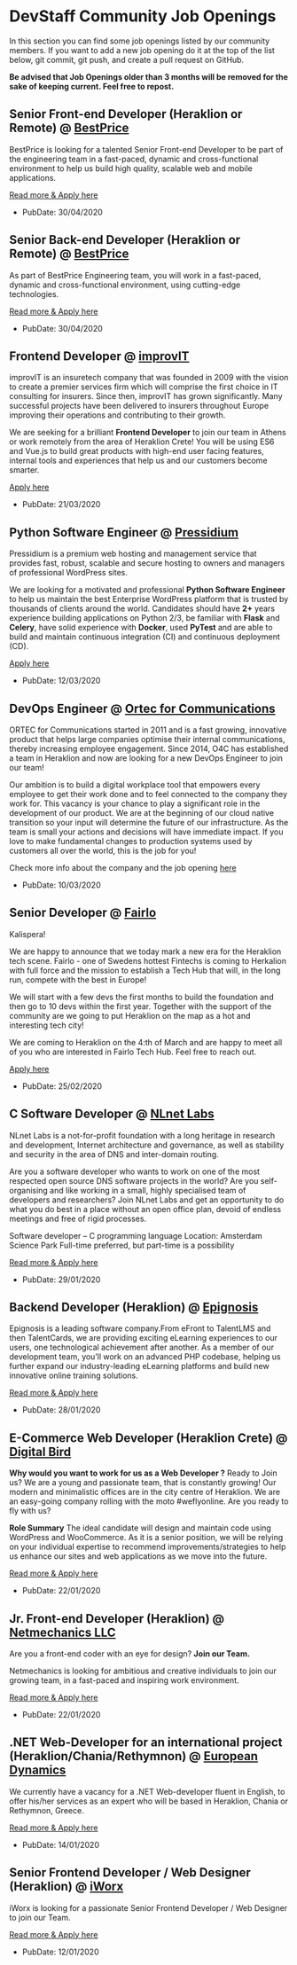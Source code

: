 # DevStaff Community Job Openings

In this section you can find some job openings listed by our community members. If you want to add a new job opening do it at the top of the list below, git commit, git push, and create a pull request on GitHub.

__Be advised that Job Openings older than 3 months will be removed for the sake of keeping current. Feel free to repost.__

## Senior Front-end Developer (Heraklion or Remote) @ [BestPrice](https://www.bestprice.gr)

BestPrice is looking for a talented Senior Front-end Developer to be part of the engineering team in a fast-paced, dynamic and cross-functional environment to help us build high quality, scalable web and mobile applications.

[Read more & Apply here](https://www.bestprice.gr/careers/senior-frontend-engineer)

* PubDate: 30/04/2020

## Senior Back-end Developer (Heraklion or Remote) @ [BestPrice](https://www.bestprice.gr)

As part of BestPrice Engineering team, you will work in a fast-paced, dynamic and cross-functional environment, using cutting-edge technologies.

[Read more & Apply here](https://www.bestprice.gr/careers/senior-backend-engineer)

* PubDate: 30/04/2020

## Frontend Developer @ [improvIT](https://www.improvit.gr)

improvIT is an insuretech company that was founded in 2009 with the vision to create a premier services firm which will comprise the first choice in IT consulting for insurers. Since then, improvIT has grown significantly. Many successful projects have been delivered to insurers throughout Europe improving their operations and contributing to their growth.

We are seeking for a brilliant **Frontend Developer** to join our team in Athens or work remotely from the area of Heraklion Crete! You will be using ES6 and Vue.js to build great products with high-end user facing features, internal tools and experiences that help us and our customers become smarter.

[Apply here](https://apply.workable.com/improvit/j/B8610D85CF/)

- PubDate: 21/03/2020


## Python Software Engineer @ [Pressidium](https://pressidium.com)

Pressidium is a premium web hosting and management service that provides fast, robust, scalable and secure hosting to owners and managers of professional WordPress sites. 

We are looking for a motivated and professional **Python Software Engineer** to help us maintain the best Enterprise WordPress platform that is trusted by thousands of clients around the world. Candidates should have **2+** years experience building applications on Python 2/3, be familiar with **Flask** and **Celery**, have solid experience with **Docker**, used **PyTest** and are able to build and maintain continuous integration (CI) and continuous deployment (CD). 

[Apply here](<mailto:careers@pressidium.com>)

- PubDate: 12/03/2020


## DevOps Engineer @ [Ortec for Communications](https://www.orteccommunications.com/)
ORTEC for Communications started in 2011 and is a fast growing, innovative product that helps large companies optimise their internal communications, thereby increasing employee engagement. Since 2014, O4C has established a team in Heraklion and now are looking for a new DevOps Engineer to join our team!

Our ambition is to build a digital workplace tool that empowers every employee to get their work done and to feel connected to the company they work for. This vacancy is your chance to play a significant role in the development of our product. We are at the beginning of our cloud native transition so your input will determine the future of our infrastructure. As the team is small your actions and decisions will have immediate impact. If you love to make fundamental changes to production systems used by customers all over the world, this is the job for you!

Check more info about the company and the job opening [here](https://www.orteccommunications.com/vacancy-devops-engineer-in-crete/)

- PubDate: 10/03/2020

## Senior Developer @ [Fairlo](https://fairlo.se/)

Kalispera!

We are happy to announce that we today mark a new era for the Heraklion tech scene. Fairlo - one of Swedens hottest Fintechs is coming to Herkalion with full force and the mission to establish a Tech Hub that will, in the long run, compete with the best in Europe!

We will start with a few devs the first months to build the foundation and then go to 10 devs within the first year. Together with the support of the community are we going to put Heraklion on the map as a hot and interesting tech city!

We are coming to Heraklion on the 4:th of March and are happy to meet all of you who are interested in Fairlo Tech Hub. Feel free to reach out.

[Apply here](https://careers.fairlo.se/jobs/838432-senior-developer-to-heraklion-tech-hub)

- PubDate: 25/02/2020

## C Software Developer @ [NLnet Labs](https://nlnetlabs.nl/)

NLnet Labs is a not-for-profit foundation with a long heritage in research and development, Internet architecture and governance, as well as stability and security in the area of DNS and inter-domain routing.

Are you a software developer who wants to work on one of the most respected open source DNS software projects in the world? Are you self-organising and like working in a small, highly specialised team of developers and researchers? Join NLnet Labs and get an opportunity to do what you do best in a place without an open office plan, devoid of endless meetings and free of rigid processes.

Software developer – C programming language
Location: Amsterdam Science Park
Full-time preferred, but part-time is a possibility

[Read more & Apply here](https://nlnetlabs.nl/careers/openings/)

* PubDate: 29/01/2020

## Backend Developer (Heraklion) @ [Epignosis](https://www.epignosishq.com)

Epignosis is a leading software company.From eFront to TalentLMS and then TalentCards, we are providing exciting eLearning experiences to our users, one technological achievement after another. As a member of our development team, you’ll work on an advanced PHP codebase, helping us further expand our industry-leading eLearning platforms and build new innovative online training solutions.

[Read more & Apply here](https://apply.workable.com/epignosis/j/10C4FE75BB/)

* PubDate: 28/01/2020

## E-Commerce Web Developer (Heraklion Crete) @ [Digital Bird](https://www.digitalbird.gr/)

**Why would you want to work for us as a Web Developer ?**
Ready to Join us? We are a young and passionate team, that is constantly growing! Our modern and minimalistic offices are in the city centre of Heraklion. We are an easy-going company rolling with the moto #weflyonline. Are you ready to fly with us?

**Role Summary**
 The ideal candidate will design and maintain code using WordPress and WooCommerce.
 As it is a senior position, we will be relying on your individual expertise to recommend improvements/strategies to help us enhance our sites and web applications as we move into the future.

[Read more & Apply here](https://www.digitalbird.gr/eukairies-karieras/#apply)

* PubDate: 22/01/2020

##  Jr. Front-end Developer (Heraklion) @ [Netmechanics LLC](https://www.netmechanics.gr)

Are you a front-end coder with an eye for design? **Join our Team.** 

Netmechanics is looking for ambitious and creative individuals to join our growing team, in a fast-paced and inspiring work environment.

[Read more & Apply here](https://github.com/Netmechanics/jobs/blob/master/dev-front-end-junior.md)

* PubDate: 22/01/2020

## .NET Web-Developer for an international project (Heraklion/Chania/Rethymnon) @ [European Dynamics](http://www.eurodyn.com)

We currently have a vacancy for a .NET Web-developer fluent in English, to offer his/her services as an expert
who will be based in Heraklion, Chania or Rethymnon, Greece.

[Read more & Apply here](https://apply.workable.com/european-dynamics/j/0119E4AC46/)

* PubDate: 14/01/2020

##  Senior Frontend Developer / Web Designer (Heraklion) @ [iWorx](http://www.iworx.gr)

iWorx is looking for a passionate Senior Frontend Developer / Web Designer to join our Team.

[Read more & Apply here](https://github.com/iworx-greece/jobs/blob/master/README.md)

* PubDate: 12/01/2020
